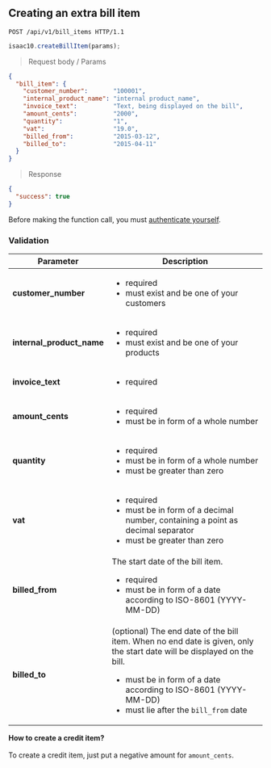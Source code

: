 ## Creating an extra bill item

```http
POST /api/v1/bill_items HTTP/1.1
```

```javascript
isaac10.createBillItem(params);
```

> Request body / Params

```json
{
  "bill_item": {
    "customer_number":       "100001",
    "internal_product_name": "internal product_name",
    "invoice_text":          "Text, being displayed on the bill",
    "amount_cents":          "2000",
    "quantity":              "1",
    "vat":                   "19.0",
    "billed_from":           "2015-03-12",
    "billed_to":             "2015-04-11"
  }
}
```

> Response

```json
{
  "success": true
}
```

<aside class="success">
Before making the function call, you must <a href="#merchant-authentication">authenticate yourself</a>.
</aside>

### Validation

Parameter | Description
----------|-------------
**customer_number** | <ul> <li>required </li> <li>must exist and be one of your customers </li>  </ul>
**internal_product_name** | <ul> <li>required </li> <li>must exist and be one of your products </li>  </ul>
**invoice_text** | <ul> <li>required </li> </ul>
**amount_cents** | <ul> <li>required </li> <li> must be in form of a whole number </li> </ul>
**quantity** | <ul><li>required</li><li>must be in form of a whole number</li><li>must be greater than zero</li></ul>
**vat** | <ul> <li>required </li> <li> must be in form of a decimal number, containing a point as decimal separator</li><li>must be greater than zero</li> </ul>
**billed_from** | The start date of the bill item.<ul><li>required</li><li>must be in form of a date according to ISO-8601 (YYYY-MM-DD)</li></ul>
**billed_to** | (optional) The end date of the bill item. When no end date is given, only the start date will be displayed on the bill. <ul><li>must be in form of a date according to ISO-8601 (YYYY-MM-DD)</li><li>must lie after the `bill_from` date</li></ul>

<aside class="notice">
<strong>How to create a credit item?</strong><br><br>
To create a credit item, just put a negative amount for <code>amount_cents</code>.
</aside>
